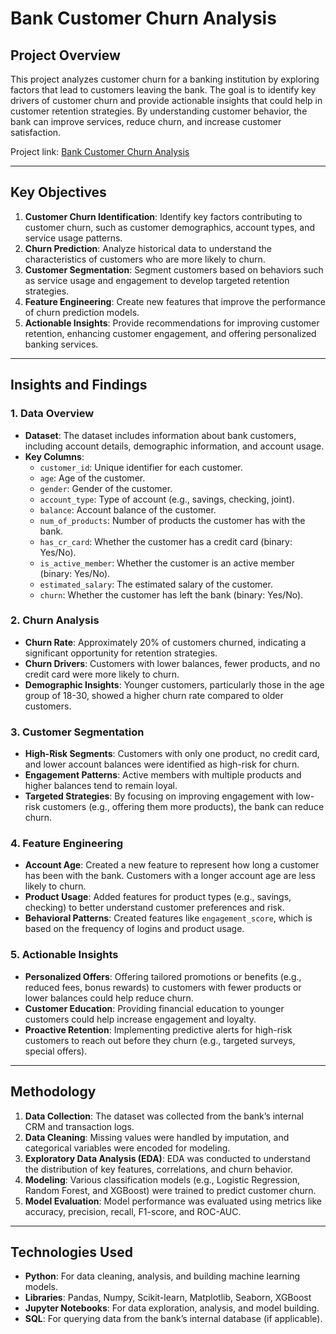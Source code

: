 # Bank Customer Churn Analysis

## Project Overview
This project analyzes customer churn for a banking institution by exploring factors that lead to customers leaving the bank. The goal is to identify key drivers of customer churn and provide actionable insights that could help in customer retention strategies. By understanding customer behavior, the bank can improve services, reduce churn, and increase customer satisfaction.

Project link: [Bank Customer Churn Analysis](https://github.com/DurgaPrasadsampatirao/Bank-Customer-Churn-Analysis.git)

---

## Key Objectives
1. **Customer Churn Identification**: Identify key factors contributing to customer churn, such as customer demographics, account types, and service usage patterns.
2. **Churn Prediction**: Analyze historical data to understand the characteristics of customers who are more likely to churn.
3. **Customer Segmentation**: Segment customers based on behaviors such as service usage and engagement to develop targeted retention strategies.
4. **Feature Engineering**: Create new features that improve the performance of churn prediction models.
5. **Actionable Insights**: Provide recommendations for improving customer retention, enhancing customer engagement, and offering personalized banking services.

---

## Insights and Findings

### 1. Data Overview
- **Dataset**: The dataset includes information about bank customers, including account details, demographic information, and account usage.
- **Key Columns**:
  - `customer_id`: Unique identifier for each customer.
  - `age`: Age of the customer.
  - `gender`: Gender of the customer.
  - `account_type`: Type of account (e.g., savings, checking, joint).
  - `balance`: Account balance of the customer.
  - `num_of_products`: Number of products the customer has with the bank.
  - `has_cr_card`: Whether the customer has a credit card (binary: Yes/No).
  - `is_active_member`: Whether the customer is an active member (binary: Yes/No).
  - `estimated_salary`: The estimated salary of the customer.
  - `churn`: Whether the customer has left the bank (binary: Yes/No).

### 2. Churn Analysis
- **Churn Rate**: Approximately 20% of customers churned, indicating a significant opportunity for retention strategies.
- **Churn Drivers**: Customers with lower balances, fewer products, and no credit card were more likely to churn.
- **Demographic Insights**: Younger customers, particularly those in the age group of 18-30, showed a higher churn rate compared to older customers.

### 3. Customer Segmentation
- **High-Risk Segments**: Customers with only one product, no credit card, and lower account balances were identified as high-risk for churn.
- **Engagement Patterns**: Active members with multiple products and higher balances tend to remain loyal.
- **Targeted Strategies**: By focusing on improving engagement with low-risk customers (e.g., offering them more products), the bank can reduce churn.

### 4. Feature Engineering
- **Account Age**: Created a new feature to represent how long a customer has been with the bank. Customers with a longer account age are less likely to churn.
- **Product Usage**: Added features for product types (e.g., savings, checking) to better understand customer preferences and risk.
- **Behavioral Patterns**: Created features like `engagement_score`, which is based on the frequency of logins and product usage.

### 5. Actionable Insights
- **Personalized Offers**: Offering tailored promotions or benefits (e.g., reduced fees, bonus rewards) to customers with fewer products or lower balances could help reduce churn.
- **Customer Education**: Providing financial education to younger customers could help increase engagement and loyalty.
- **Proactive Retention**: Implementing predictive alerts for high-risk customers to reach out before they churn (e.g., targeted surveys, special offers).

---

## Methodology
1. **Data Collection**: The dataset was collected from the bank’s internal CRM and transaction logs.
2. **Data Cleaning**: Missing values were handled by imputation, and categorical variables were encoded for modeling.
3. **Exploratory Data Analysis (EDA)**: EDA was conducted to understand the distribution of key features, correlations, and churn behavior.
4. **Modeling**: Various classification models (e.g., Logistic Regression, Random Forest, and XGBoost) were trained to predict customer churn.
5. **Model Evaluation**: Model performance was evaluated using metrics like accuracy, precision, recall, F1-score, and ROC-AUC.

---

## Technologies Used
- **Python**: For data cleaning, analysis, and building machine learning models.
- **Libraries**: Pandas, Numpy, Scikit-learn, Matplotlib, Seaborn, XGBoost
- **Jupyter Notebooks**: For data exploration, analysis, and model building.
- **SQL**: For querying data from the bank’s internal database (if applicable).

